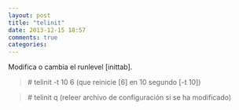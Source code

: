 ```yaml
---
layout: post
title: "telinit"
date: 2013-12-15 18:57
comments: true
categories: 
---
```

Modifica o cambia el runlevel [inittab].

>\# telinit -t 10 6 (que reinicie [6] en 10 segundo [-t 10])

>\# telinit q (releer archivo de configuración si se ha modificado)

